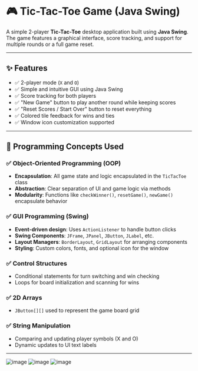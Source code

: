 # 🎮 Tic-Tac-Toe Game (Java Swing)

A simple 2-player **Tic-Tac-Toe** desktop application built using **Java Swing**. The game features a graphical interface, score tracking, and support for multiple rounds or a full game reset.

---

## ✨ Features

- ✅ 2-player mode (`X` and `O`)
- ✅ Simple and intuitive GUI using Java Swing
- ✅ Score tracking for both players
- ✅ "New Game" button to play another round while keeping scores
- ✅ "Reset Scores / Start Over" button to reset everything
- ✅ Colored tile feedback for wins and ties
- ✅ Window icon customization supported

---

## 🧠 Programming Concepts Used

### ✅ Object-Oriented Programming (OOP)
- **Encapsulation**: All game state and logic encapsulated in the `TicTacToe` class
- **Abstraction**: Clear separation of UI and game logic via methods
- **Modularity**: Functions like `checkWinner()`, `resetGame()`, `newGame()` encapsulate behavior

### ✅ GUI Programming (Swing)
- **Event-driven design**: Uses `ActionListener` to handle button clicks
- **Swing Components**: `JFrame`, `JPanel`, `JButton`, `JLabel`, etc.
- **Layout Managers**: `BorderLayout`, `GridLayout` for arranging components
- **Styling**: Custom colors, fonts, and optional icon for the window

### ✅ Control Structures
- Conditional statements for turn switching and win checking
- Loops for board initialization and scanning for wins

### ✅ 2D Arrays
- `JButton[][]` used to represent the game board grid

### ✅ String Manipulation
- Comparing and updating player symbols (X and O)
- Dynamic updates to UI text labels

---
![image](https://github.com/user-attachments/assets/aed31486-3d8f-47d4-b740-099ce8add256)
![image](https://github.com/user-attachments/assets/46c5eddf-6f1f-4597-871c-d3e80eebf8e0)
![image](https://github.com/user-attachments/assets/f8d3cc76-b23a-4672-b7ab-645303095e89)
